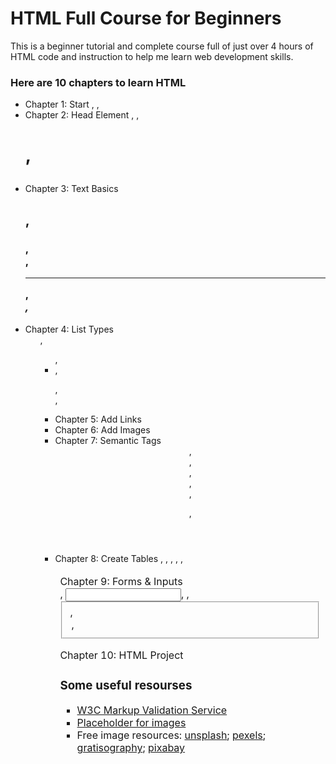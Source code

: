 # HTML Full Course for Beginners

This is a beginner tutorial and complete course full of just over 4 hours of HTML code and instruction to help me learn web development skills.

### Here are 10 chapters to learn HTML

- Chapter 1: Start <!DOCTYPE html>, <head>, <body>
- Chapter 2: Head Element <meta>, <link>, <h1>, <p>
- Chapter 3: Text Basics <h2>, <h3>, <br>, <hr>, <address>, <!-- TODO -->
- Chapter 4: List Types <ol>, <ul>, <li>, <dl>, <dt>, <dd>
- Chapter 5: Add Links <a>
- Chapter 6: Add Images <img>
- Chapter 7: Semantic Tags <header>, <main>, <footer>, <section>, <article>, <figure>, <aside>
- Chapter 8: Create Tables <table>, <thead>, <tbody>, <tfoot>, <tr>, <td>
- Chapter 9: Forms & Inputs <form>, <input>, <label>, <fieldset>, <option>, <button>
- Chapter 10: HTML Project

### Some useful resourses

- [W3C Markup Validation Service](https://validator.w3.org/)
- [Placeholder for images](http://via.placeholder.com/640x360)
- Free image resources: [unsplash](http://unsplash.com/); [pexels](http://pexels.com/); [gratisography](https://gratisography.com/); [pixabay](https://pixabay.com/)
